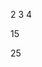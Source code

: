2
3
4

15

25

<IDOCTYPE html>

<html lang="en">

<head>
<title>My perfect website</title>
<meta charset="utf-8" />

<link rel="preconnect" href="//s3.mysite.com" />
<link rel="preconnect" href="//www.mysite.com" />

<meta name="viewport" content="width=640, initial-scale=1">

<script>

var mytag = mytag || {};

mytag.cmd = mytag.cmd || [];

(function() {
var gads = document.createElement('scriptā€™);
gads.async = true;
gads.type = "text/script';
var useSSL = https: locument.location.protocol;
gads.src = (useSSL ? 'https:' : 'http:') + '//www.mytagservices.com/tag/js/gpt.js';
var node = document.getElementsByTagName('script')[0];
node.parentNode.insertBefore(gads, node);

ho;
mytag.cmd.push(function() {
var homepageSquarySizeMapping = mytag.sizeMapping().
addsize([945, 250], [200, 200]).
addsize([0, 0], [300, 250]).
build();
mytag.defineSlot('/1023782/homepageDynamicSquare', [[300, 250], [200, 200]], 'reserved-div
